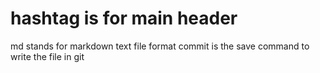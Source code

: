 # hashtag is for main header
md stands for markdown text file format
commit is the save command to write the file in git
